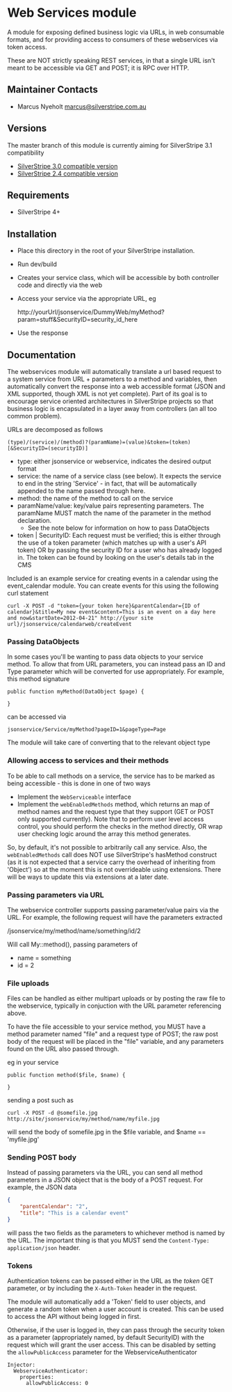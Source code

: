 # Web Services module

A module for exposing defined business logic via URLs, in web consumable
formats, and for providing access to consumers of these webservices via 
token access. 

These are NOT strictly speaking REST services, in that a single URL isn't
meant to be accessible via GET and POST; it is RPC over HTTP.

## Maintainer Contacts

*  Marcus Nyeholt <marcus@silverstripe.com.au>

## Versions

The master branch of this module is currently aiming for SilverStripe 3.1 compatibility

* [SilverStripe 3.0 compatible version](https://github.com/nyeholt/silverstripe-webservices/tree/2.0)
* [SilverStripe 2.4 compatible version](https://github.com/nyeholt/silverstripe-webservices/tree/ss24)

## Requirements

* SilverStripe 4+

## Installation

* Place this directory in the root of your SilverStripe installation. 
* Run dev/build 
* Creates your service class, which will be accessible by both controller 
  code and directly via the web
* Access your service via the appropriate URL, eg

	http://yourUrl/jsonservice/DummyWeb/myMethod?param=stuff&SecurityID=security_id_here


* Use the response

## Documentation

The webservices module will automatically translate a url based request to a
system service from URL + parameters to a method and variables, then 
automatically convert the response into a web accessible format (JSON and XML
supported, though XML is not yet complete). Part of its goal is to encourage
service oriented architectures in SilverStripe projects so that business logic
is encapsulated in a layer away from controllers (an all too common problem). 

URLs are decomposed as follows

    (type)/(service)/(method)?(paramName)=(value)&token=(token)[&SecurityID=(securityID)]

* type: either jsonservice or webservice, indicates the desired output format
* service: the name of a service class (see below). It expects the service to
  end in the string 'Service' - in fact, that will be automatically appended to
  the name passed through here. 
* method: the name of the method to call on the service
* paramName/value: key/value pairs representing parameters. The paramName MUST
  match the name of the parameter in the method declaration. 
  * See the note below for information on how to pass DataObjects
* token | SecurityID: Each request must be verified; this is either through
  the use of a token parameter (which matches up with a user's API token) OR
  by passing the security ID for a user who has already logged in. The token 
  can be found by looking on the user's details tab in the CMS

Included is an example service for creating events in a calendar using the
event_calendar module. You can create events for this using the following
curl statement

    curl -X POST -d "token={your token here}&parentCalendar={ID of calendar}&title=My new event&content=This is an event on a day here and now&startDate=2012-04-21" http://{your site url}/jsonservice/calendarweb/createEvent
    

### Passing DataObjects

In some cases you'll be wanting to pass data objects to your service method. 
To allow that from URL parameters, you can instead pass an ID and Type parameter
which will be converted for use appropriately. For example, this method signature

	public function myMethod(DataObject $page) {

	}

can be accessed via

	jsonservice/Service/myMethod?pageID=1&pageType=Page

The module will take care of converting that to the relevant object type

### Allowing access to services and their methods

To be able to call methods on a service, the service has to be marked as being
accessible - this is done in one of two ways

* Implement the `WebServiceable` interface
* Implement the `webEnabledMethods` method, which returns an map of method names
  and the request type that they support (GET or POST only supported currently).
  Note that to perform user level access control, you should perform the checks
  in the method directly, OR wrap user checking logic around the array this
  method generates. 

So, by default, it's not possible to arbitrarily call any service. Also, the
`webEnabledMethods` call does NOT use SilverStripe's hasMethod construct (as
it is not expected that a service carry the overhead of inheriting from 
'Object') so at the moment this is not overrideable using extensions. There will
be ways to update this via extensions at a later date. 

### Passing parameters via URL

The webservice controller supports passing parameter/value pairs via the URL. 
For example, the following request will have the parameters extracted

/jsonservice/my/method/name/something/id/2

Will call My::method(), passing parameters of 

* name = something
* id = 2

### File uploads

Files can be handled as either multipart uploads or by posting the raw file to 
the webservice, typically in conjuction with the URL parameter referencing above. 

To have the file accessible to your service method, you MUST have a method 
parameter named "file" and a request type of POST; the raw post body of the 
request will be placed in the "file" variable, and any parameters found on the
URL also passed through. 

eg in your service 

    public function method($file, $name) {
    
    }
    
sending a post such as

    curl -X POST -d @somefile.jpg http://site/jsonservice/my/method/name/myfile.jpg

will send the body of somefile.jpg in the $file variable, and $name == 'myfile.jpg'

### Sending POST body

Instead of passing parameters via the URL, you can send all method parameters
in a JSON object that is the body of a POST request. For example, the JSON data

```JSON
{
    "parentCalendar": "2",
    "title": "This is a calendar event" 
}
```

will pass the two fields as the parameters to whichever method is named by the
URL. The important thing is that you MUST send the `Content-Type: application/json`
header. 


### Tokens

Authentication tokens can be passed either in the URL as the _token_ GET 
parameter, or by including the `X-Auth-Token` header in the request. 


The module will automatically add a 'Token' field to user objects, and
generate a random token when a user account is created. This can be used
to access the API without being logged in first. 

Otherwise, if the user is logged in, they can pass through the security token
as a parameter (appropriately named, by default SecurityID) with the request
which will grant the user access. This can be disabled by setting the 
`allowPublicAccess` parameter for the WebserviceAuthenticator

    Injector:
      WebserviceAuthenticator:
        properties:
          allowPublicAccess: 0

	










